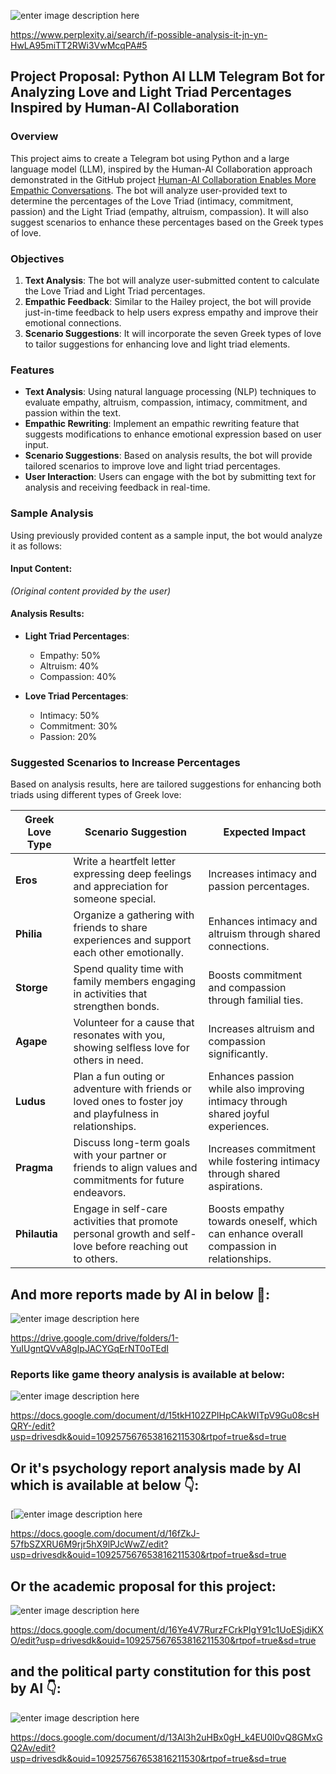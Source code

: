 ![enter image description here](https://i.sstatic.net/yk5EBda0.jpg)


https://www.perplexity.ai/search/if-possible-analysis-it-jn-yn-HwLA95miTT2RWi3VwMcqPA#5

## Project Proposal: Python AI LLM Telegram Bot for Analyzing Love and Light Triad Percentages Inspired by Human-AI Collaboration

### Overview
This project aims to create a Telegram bot using Python and a large language model (LLM), inspired by the Human-AI Collaboration approach demonstrated in the GitHub project [Human-AI Collaboration Enables More Empathic Conversations](https://github.com/behavioral-data/Human-AI-Collaboration-Empathy). The bot will analyze user-provided text to determine the percentages of the Love Triad (intimacy, commitment, passion) and the Light Triad (empathy, altruism, compassion). It will also suggest scenarios to enhance these percentages based on the Greek types of love.

### Objectives
1. **Text Analysis**: The bot will analyze user-submitted content to calculate the Love Triad and Light Triad percentages.
2. **Empathic Feedback**: Similar to the Hailey project, the bot will provide just-in-time feedback to help users express empathy and improve their emotional connections.
3. **Scenario Suggestions**: It will incorporate the seven Greek types of love to tailor suggestions for enhancing love and light triad elements.

### Features
- **Text Analysis**: Using natural language processing (NLP) techniques to evaluate empathy, altruism, compassion, intimacy, commitment, and passion within the text.
- **Empathic Rewriting**: Implement an empathic rewriting feature that suggests modifications to enhance emotional expression based on user input.
- **Scenario Suggestions**: Based on analysis results, the bot will provide tailored scenarios to improve love and light triad percentages.
- **User Interaction**: Users can engage with the bot by submitting text for analysis and receiving feedback in real-time.

### Sample Analysis
Using previously provided content as a sample input, the bot would analyze it as follows:

#### Input Content:
*(Original content provided by the user)*

#### Analysis Results:
- **Light Triad Percentages**:
  - Empathy: 50%
  - Altruism: 40%
  - Compassion: 40%

- **Love Triad Percentages**:
  - Intimacy: 50%
  - Commitment: 30%
  - Passion: 20%

### Suggested Scenarios to Increase Percentages

Based on analysis results, here are tailored suggestions for enhancing both triads using different types of Greek love:

| **Greek Love Type** | **Scenario Suggestion**                                                                                   | **Expected Impact**                                                                 |
|---------------------|------------------------------------------------------------------------------------------------------------|-------------------------------------------------------------------------------------|
| **Eros**            | Write a heartfelt letter expressing deep feelings and appreciation for someone special.                    | Increases intimacy and passion percentages.                                        |
| **Philia**          | Organize a gathering with friends to share experiences and support each other emotionally.                 | Enhances intimacy and altruism through shared connections.                         |
| **Storge**          | Spend quality time with family members engaging in activities that strengthen bonds.                       | Boosts commitment and compassion through familial ties.                             |
| **Agape**           | Volunteer for a cause that resonates with you, showing selfless love for others in need.                  | Increases altruism and compassion significantly.                                   |
| **Ludus**           | Plan a fun outing or adventure with friends or loved ones to foster joy and playfulness in relationships.   | Enhances passion while also improving intimacy through shared joyful experiences.   |
| **Pragma**          | Discuss long-term goals with your partner or friends to align values and commitments for future endeavors.   | Increases commitment while fostering intimacy through shared aspirations.           |
| **Philautia**       | Engage in self-care activities that promote personal growth and self-love before reaching out to others.   | Boosts empathy towards oneself, which can enhance overall compassion in relationships.|


## And more reports made by AI in below 📁:
![enter image description here](https://i.sstatic.net/JKKCXS2C.jpg)

https://drive.google.com/drive/folders/1-YuIUgntQVvA8gIpJACYGqErNT0oTEdI

### Reports like game theory analysis is available at below:

![enter image description here](https://i.sstatic.net/HcSEACOy.jpg)

https://docs.google.com/document/d/15tkH102ZPIHpCAkWITpV9Gu08csHQRY-/edit?usp=drivesdk&ouid=109257567653816211530&rtpof=true&sd=true

## Or it's psychology report analysis made by AI which is available at below 👇:
[![enter image description here](https://i.sstatic.net/Jf6T5JV2.jpg)



https://docs.google.com/document/d/16fZkJ-57fbSZXRU6M9rjr5hX9lPJcWwZ/edit?usp=drivesdk&ouid=109257567653816211530&rtpof=true&sd=true

## Or the academic proposal for this project:

![enter image description here](https://i.sstatic.net/LRG2uICd.jpg)

https://docs.google.com/document/d/16Ye4V7RurzFCrkPIgY91c1UoESjdiKXO/edit?usp=drivesdk&ouid=109257567653816211530&rtpof=true&sd=true

## and the political party constitution for this post by AI 👇:

![enter image description here](https://i.sstatic.net/DuFsQ34E.jpg)

https://docs.google.com/document/d/13Al3h2uHBx0gH_k4EU0l0vQ8GMxGQ2Av/edit?usp=drivesdk&ouid=109257567653816211530&rtpof=true&sd=true
 


